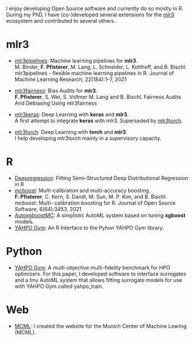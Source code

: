 I enjoy developing Open Source software and currently do so mostly in R.<br>
During my PhD, I have (co-)developed several extensions for the [mlr3](https://github.com/mlr-org/mlr3) ecosystem and contributed to several others. 

# mlr3

- [mlr3pipelines](https://github.com/mlr-org/mlr3pipelines/): Machine learning pipelines for **mlr3**.<br>
    M. Binder, **F. Pfisterer**, M. Lang, L. Schneider, L. Kotthoff, and B. Bischl. mlr3pipelines - flexible machine learning pipelines in R. Journal of Machine Learning Research, 22(184):1–7, 2021
- [mlr3fairness](https://github.com/mlr-org/mlr3fairness/): Bias Audits for **mlr3**.<br>
    **F. Pfisterer**, S. Wei, S. Vollmer M. Lang and B. Bischl. Fairness Audits And Debiasing Using
    mlr3fairness
- [mlr3keras](https://github.com/mlr-org/mlr3keras/): Deep Learning with **keras** and **mlr3**.<br>
  A first attempt to integrate **keras** with mlr3. Superseded by [mlr3torch](https://github.com/mlr-org/mlr3torch).

- [mlr3torch](https://github.com/mlr-org/mlr3torch/): Deep Learning with **torch** and **mlr3**.<br>
  I help developing mlr3torch mainly in a supervisory capacity.



# R

- [Deepregression](https://github.com/neural-structured-additive-learning/deepregression): Fitting Semi-Structured Deep Distributional Regression in R
- [mcboost](https://github.com/mlr-org/mcboost/): Multi-calibration and multi-accuracy boosting.<br>
    **F. Pfisterer**, C. Kern, S. Dandl, M. Sun, M. P. Kim, and B. Bischl. mcboost: Multi-
    calibration boosting for R. Journal of Open Source Software, 6(64):3453, 2021
- [AutoxgboostMC](https://github.com/ja-thomas/autoxgboostMC):
  A simplistic AutoML system based on tuning **xgboost** models.
- [YAHPO Gym](https://github.com/slds-lmu/yahpo_gym):
  An R Interface to the Pyhon YAHPO Gym library.

# Python 

- [YAHPO Gym](https://github.com/slds-lmu/yahpo_gym):
  A multi-objective multi-fidelity benchmark for HPO optimizers.
  For this paper, I developed software to interface surrogates and a tiny AutoML system that allows fitting surrogate models for use with YAHPO Gym called yahpo_train.


# Web

- [MCML](https://mcml.ai/): I created the website for the Munich Center of Machine Learing (MCML).